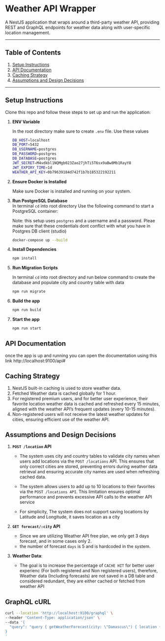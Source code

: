 # Weather API Wrapper

A NestJS application that wraps around a third-party weather API, providing REST and GraphQL endpoints for weather data along with user-specific location management.

---

## Table of Contents

1. [Setup Instructions](#setup-instructions)
2. [API Documentation](#api-documentation)
3. [Caching Strategy](#caching-strategy)
4. [Assumptions and Design Decisions](#assumptions-and-design-decisions)

---

## Setup Instructions

Clone this repo and follow these steps to set up and run the application:

1. **ENV Variable**

   In the root directory make sure to create `.env` file. Use these values

   ```bash
   DB_HOST=localhost
   DB_PORT=5432
   DB_USERNAME=postgres
   DB_PASSWORD=postgres
   DB_DATABASE=postgres
   JWT_SECRET=M4vdkbl1NQMgb023Zao27jhTi5T6sx9aBw8Mb1RayY8
   JWT_EXPIRY_TIME=1d
   WEATHER_API_KEY=0b79639184d742f1b7b185322192211
   ```

2. **Ensure Docker is Installed**

   Make sure Docker is installed and running on your system.

3. **Run PostgreSQL Database**  
   In terminal `cd` into root directory Use the following command to start a PostgreSQL container:

   Note: this setup uses `postgres` and a username and a password. Pleae make sure that these credentials dont conflict with what you have in Postgres DB client (studio)

   ```bash
   docker-compose up --build
   ```

4. **Install Dependencies**

   ```bash
   npm install
   ```

5. **Run Migration Scripts**

   In terminal `cd` into root directory and run below command to create the database and populate city and country table with data

   ```bash
   npm run migrate
   ```

6. **Build the app**

   ```bash
   npm run build
   ```

7. **Start the app**

   ```bash
   npm run start
   ```

## API Documentation

once the app is up and running you can open the documentation using this link http://localhost:9100/api#

## Caching Strategy

1. NestJS built-in caching is used to store weather data.
2. Fetched Weather data is cached globally for 1 hour.
3. For registered premium users, and for better user experience, their favorite location weather data is cached and refreshed every 15 minutes, aligned with the weather API’s frequent updates (every 10-15 minutes).
4. Non-registered users will not receive the latest weather updates for cities, ensuring efficient use of the weather API.

## Assumptions and Design Decisions

1. **`POST /location` API**

   - The system uses city and country tables to validate city names when users add locations via the `POST /locations` API. This ensures that only correct cities are stored, preventing errors during weather data retrieval and ensuring accurate city names are used when refreshing cached data.
   - The system allows users to add up to 10 locations to their favorites via the `POST /locations API`. This limitation ensures optimal performance and prevents excessive API calls to the weather API service

   - For simplicity, The system does not support saving locations by Latitude and Longitude, it saves location as a city

2. **`GET forecast/:city` API**

   - Since we are utilizing Weather API free plan, we only get 3 days forecast, and in some cases only 2.
   - the number of forecast `days` is 5 and is hardcoded in the system.

3. **Weather Data**:

   - The goal is to increase the percentage of `CACHE HIT` for better user experienc (For both registered and Non registered users), therefore, Weather data (Including forecasts) are not saved in a DB table and considered redundant, they are either cached or fetched from weather API

## GraphQL cURL

```bash
curl --location 'http://localhost:9100/graphql' \
--header 'Content-Type: application/json' \
--data '{
  "query": "query { getWeatherForecast(city: \"Damascus\") { location { name  } current { condition { text }  humidity } forecast { forecastday { date  day { maxtemp_c mintemp_c avgtemp_c maxwind_kph avghumidity daily_will_it_rain daily_chance_of_rain daily_will_it_snow daily_chance_of_snow condition { text } } astro { sunrise sunset moonrise moonset } } } } }"
}
'
```
